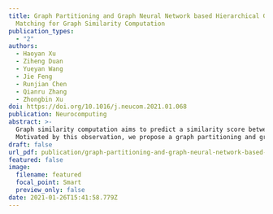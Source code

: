 ```yaml
---
title: Graph Partitioning and Graph Neural Network based Hierarchical Graph
  Matching for Graph Similarity Computation
publication_types:
  - "2"
authors:
  - Haoyan Xu
  - Ziheng Duan
  - Yueyan Wang
  - Jie Feng
  - Runjian Chen
  - Qianru Zhang
  - Zhongbin Xu
doi: https://doi.org/10.1016/j.neucom.2021.01.068
publication: Neurocomputing
abstract: >-
  Graph similarity computation aims to predict a similarity score between one pair of graphs to facilitate downstream applications, such as finding the most similar chemical compounds similar to a query compound or Fewshot 3D Action Recognition. Recently, some graph similarity computation models based on neural networks have been proposed, which are either based on graph-level interaction or node-level comparison. However, when the number of nodes in the graph increases, it will inevitably bring about reduced representation ability or high computation cost.
  Motivated by this observation, we propose a graph partitioning and graph neural network-based model, called PSimGNN, to effectively resolve this issue. Specifically, each of the input graphs is partitioned into a set of subgraphs to extract the local structural features directly. Next, a novel graph neural network with an attention mechanism is designed to map each subgraph into an embedding vector. Some of these subgraph pairs are automatically selected for node-level comparison to supplement the subgraph-level embedding with fine-grained information. Finally, coarse-grained interaction information among subgraphs and fine-grained comparison information among nodes in different subgraphs are integrated to predict the final similarity score. Experimental results on graph datasets with different graph sizes demonstrate that PSimGNN outperforms state-of-the-art methods in graph similarity computation tasks using approximate Graph Edit Distance (GED) as the graph similarity metric.
draft: false
url_pdf: publication/graph-partitioning-and-graph-neural-network-based-hierarchical-graph-matching-for-graph-similarity-computation/1-s2.0-S0925231221001351-main.pdf
featured: false
image:
  filename: featured
  focal_point: Smart
  preview_only: false
date: 2021-01-26T15:41:58.779Z
---
```

